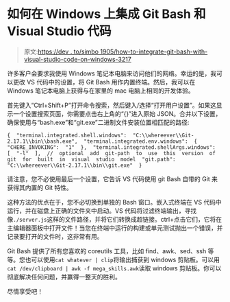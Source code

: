 # 如何在 Windows 上集成 Git Bash 和 Visual Studio 代码

> 原文:[https://dev . to/simbo 1905/how-to-integrate-git-bash-with-visual-studio-code-on-windows-3217](https://dev.to/simbo1905/how-to-integrate-git-bash-with-visual-studio-code-on-windows-3217)

许多客户会要求我使用 Windows 笔记本电脑来访问他们的网络。幸运的是，我可以更改 VS 代码中的设置，将 Git Bash 用作内置终端。然后，我可以在 Windows 笔记本电脑上获得与在家里的 mac 电脑上相同的开发体验。

首先键入“Ctrl+Shift+P”打开命令搜索，然后键入/选择“打开用户设置”。如果这显示一个设置搜索页面，你需要点击右上角的“{}”进入原始 JSON。合并以下设置，确保使用与“bash.exe”和“git.exe”二进制文件安装位置相匹配的路径:

```
{  "terminal.integrated.shell.windows":  "C:\\whereever\\Git-2.17.1\\bin\\bash.exe",  "terminal.integrated.env.windows":  {  "CHERE_INVOKING":  "1"  },  "terminal.integrated.shellArgs.windows":  [  "-l"  ],  //  optional  add  git-path  to  use  this  version  of  git  for  built  in  visual  studio  model  "git.path":  "C:\\whereever\\Git-2.17.1\\bin\\git.exe"  } 
```

请注意，您不必使用最后一个设置，它告诉 VS 代码使用 git Bash 自带的 Git 来获得其内置的 Git 特性。

这种方法的优点在于，您不必切换到单独的 Bash 窗口。嵌入式终端在 VS 代码中运行，并在磁盘上正确的文件夹中启动。VS 代码将过滤终端输出，寻找像`./server.js`这样的文件路径，并将它们转换成超链接。ctrl+点击它们，它将在主编辑器面板中打开文件！当您在终端中运行的构建或单元测试抛出一个错误，并记录要打开的文件时，这非常有用。

Git Bash 提供了所有您喜欢的 coreutils 工具，比如 find、awk、sed、ssh 等等。您也可以使用`cat whatever | clip`将输出捕获到 windows 剪贴板。可以用`cat /dev/clipboard | awk -f mega_skills.awk`读取 windows 剪贴板。你可以彻底解决任何问题，并赢得一整天的胜利。

尽情享受吧！